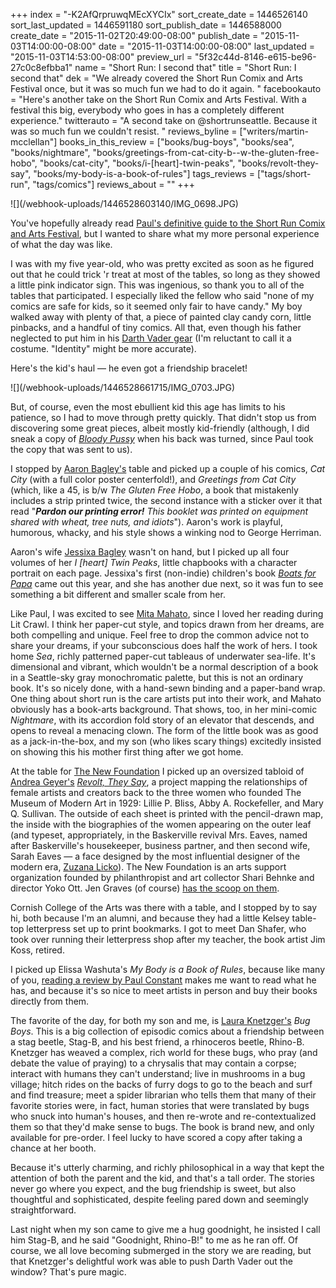 +++
index = "-K2AfQrpruwqMEcXYCIx"
sort_create_date = 1446526140
sort_last_updated = 1446591180
sort_publish_date = 1446588000
create_date = "2015-11-02T20:49:00-08:00"
publish_date = "2015-11-03T14:00:00-08:00"
date = "2015-11-03T14:00:00-08:00"
last_updated = "2015-11-03T14:53:00-08:00"
preview_url = "5f32c44d-8146-e615-be96-27c0c8efbba1"
name = "Short Run: I second that"
title = "Short Run: I second that"
dek = "We already covered the Short Run Comix and Arts Festival once, but it was so much fun we had to do it again. "
facebookauto = "Here's another take on the Short Run Comix and Arts Festival. With a festival this big, everybody who goes in has a completely different experience."
twitterauto = "A second take on @shortrunseattle. Because it was so much fun we couldn't resist. "
reviews_byline = ["writers/martin-mcclellan"]
books_in_this_review = ["books/bug-boys", "books/sea", "books/nightmare", "books/greetings-from-cat-city-b--w-the-gluten-free-hobo", "books/cat-city", "books/i-[heart]-twin-peaks", "books/revolt-they-say", "books/my-body-is-a-book-of-rules"]
tags_reviews = ["tags/short-run", "tags/comics"]
reviews_about = ""
+++

<p class="image-hero">![](/webhook-uploads/1446528603140/IMG_0698.JPG)</p>

You've hopefully already read [Paul's definitive guide to the Short Run Comix and Arts Festival](http://seattlereviewofbooks.com/reviews/short-run-for-the-long-haul/), but I wanted to share what my more personal experience of what the day was like.

I was with my five year-old, who was pretty excited as soon as he figured out that he could trick 'r treat at most of the tables, so long as they showed a little pink indicator sign. This was ingenious, so thank you to all of the tables that participated. I especially liked the fellow who said "none of my comics are safe for kids, so it seemed only fair to have candy." My boy walked away with plenty of that, a piece of painted clay candy corn, little pinbacks, and a handful of tiny comics. All that, even though his father neglected to put him in his [Darth Vader gear](https://twitter.com/hellbox/status/660087421493579777) (I'm reluctant to call it a costume. "Identity" might be more accurate).

Here's the kid's haul &mdash; he even got a friendship bracelet!

<p class="image">![](/webhook-uploads/1446528661715/IMG_0703.JPG)</p>

But, of course, even the most ebullient kid this age has limits to his patience, so I had to move through pretty quickly. That didn't stop us from discovering some great pieces, albeit mostly kid-friendly (although, I did sneak a copy of [_Bloody Pussy_](http://seattlereviewofbooks.com/notes/2015/08/20/thursday-comics-hangover-strong-women-everywhere/) when his back was turned, since Paul took the copy that was sent to us). 

<div class="break"></div>

I stopped by [Aaron Bagley's](http://www.aaronbagley.com/) table and picked up a couple of his comics, _Cat City_ (with a full color poster centerfold!), and _Greetings from Cat City_ (which, like a 45, is b/w _The Gluten Free Hobo_, a book that mistakenly includes a strip printed twice, the second instance with a sticker over it that read "_**Pardon our printing error!** This booklet was printed on equipment shared with wheat, tree nuts, and idiots_").  Aaron's work is playful, humorous, whacky, and his style shows a winking nod to George Herriman. 

Aaron's wife [Jessixa Bagley](http://www.jessixa.com/) wasn't on hand, but I picked up all four volumes of her _I [heart] Twin Peaks_, little chapbooks with a character portrait on each page. Jessixa's first (non-indie) children's book [_Boats for Papa_](http://us.macmillan.com/boatsforpapa/jessixabagley) came out this year, and she has another due next, so it was fun to see something a bit different and smaller scale from her. 

Like Paul, I was excited to see [Mita Mahato](http://theseframesarehidingplaces.com/), since I loved her reading during Lit Crawl. I think her paper-cut style, and topics drawn from her dreams, are both compelling and unique. Feel free to drop the common advice not to share your dreams, if your subconscious does half the work of hers. I took home _Sea_, richly patterned paper-cut tableaus of underwater sea-life. It's dimensional and vibrant, which wouldn't be a normal description of a book in a Seattle-sky gray monochromatic palette, but this is not an ordinary book. It's so nicely done, with a hand-sewn binding and a paper-band wrap. One thing about short run is the care artists put into their work, and Mahato obviously has a book-arts background. That shows, too, in her mini-comic _Nightmare_, with its accordion fold story of an elevator that descends, and opens to reveal a menacing clown. The form of the little book was as good as a jack-in-the-box, and my son (who likes scary things) excitedly insisted on showing this his mother first thing after we got home.

<div class="break"></div>

At the table for [The New Foundation](http://thenewest.org/) I picked up an oversized tabloid of [Andrea Geyer's](http://www.andreageyer.info/) [_Revolt, They Say_](http://www.andreageyer.info/revolttheysaid/vargas.html), a project mapping the relationships of female artists and creators back to the three women who founded The Museum of Modern Art in 1929: Lillie P. Bliss, Abby A. Rockefeller, and Mary Q. Sullivan. The outside of each sheet is printed with the pencil-drawn map, the inside with the biographies of the women appearing on the outer leaf (and typeset, appropriately, in the Baskerville revival Mrs. Eaves, named after Baskerville's housekeeper, business partner, and then second wife, Sarah Eaves — a face designed by the most influential designer of the modern era, [Zuzana Licko](http://www.emigre.com/Bios.php?d=10)). The New Foundation is an arts support organization founded by philanthropist and art collector Shari Behnke and director Yoko Ott. Jen Graves (of course) [has the scoop on them](http://slog.thestranger.com/slog/archives/2014/09/03/the-new-foundation-wont-be-in-that-big-pioneer-square-building-after-all).

Cornish College of the Arts was there with a table, and I stopped by to say hi, both because I'm an alumni, and because they had a little Kelsey table-top letterpress set up to print bookmarks. I got to meet Dan Shafer, who took over running their letterpress shop after my teacher, the book artist Jim Koss, retired. 

I picked up Elissa Washuta's _My Body is a Book of Rules_, because like many of you, [reading a review by Paul Constant](http://seattlereviewofbooks.com/reviews/the-perpetual-naked-lunch-of-starvation-mode/) makes me want to read what he has, and because it's so nice to meet artists in person and buy their books directly from them.

<div class="break"></div>

The favorite of the day, for both my son and me, is [Laura Knetzger's](http://lauraknetzger.com/) _Bug Boys_. This is a big collection of episodic comics about a friendship between a stag beetle, Stag-B, and his best friend, a rhinoceros beetle, Rhino-B. Knetzger has weaved a complex, rich world for these bugs, who pray (and debate the value of praying) to a chrysalis that may contain a corpse; interact with humans they can't understand; live in mushrooms in a bug village; hitch rides on the backs of furry dogs to go to the beach and surf and find treasure; meet a spider librarian who tells them that many of their favorite stories were, in fact, human stories that were translated by bugs who snuck into human's houses, and then re-wrote and re-contextualized them so that they'd make sense to bugs. The book is brand new, and only available for pre-order. I feel lucky to have scored a copy after taking a chance at her booth.

Because it's utterly charming, and richly philosophical in a way that kept the attention of both the parent and the kid, and that's a tall order. The stories never go where you expect, and the bug friendship is sweet, but also thoughtful and sophisticated, despite feeling pared down and seemingly straightforward.

Last night when my son came to give me a hug goodnight, he insisted I call him Stag-B, and he said "Goodnight, Rhino-B!" to me as he ran off. Of course, we all love becoming submerged in the story we are reading, but that Knetzger's delightful work was able to push Darth Vader out the window? That's pure magic. 




